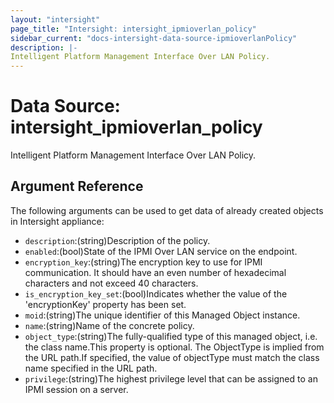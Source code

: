 ```yaml
---
layout: "intersight"
page_title: "Intersight: intersight_ipmioverlan_policy"
sidebar_current: "docs-intersight-data-source-ipmioverlanPolicy"
description: |-
Intelligent Platform Management Interface Over LAN Policy.
---
```


# Data Source: intersight_ipmioverlan_policy
Intelligent Platform Management Interface Over LAN Policy.
## Argument Reference
The following arguments can be used to get data of already created objects in Intersight appliance:
* `description`:(string)Description of the policy.
* `enabled`:(bool)State of the IPMI Over LAN service on the endpoint.
* `encryption_key`:(string)The encryption key to use for IPMI communication. It should have an even number of hexadecimal characters and not exceed 40 characters.
* `is_encryption_key_set`:(bool)Indicates whether the value of the 'encryptionKey' property has been set.
* `moid`:(string)The unique identifier of this Managed Object instance.
* `name`:(string)Name of the concrete policy.
* `object_type`:(string)The fully-qualified type of this managed object, i.e. the class name.This property is optional. The ObjectType is implied from the URL path.If specified, the value of objectType must match the class name specified in the URL path.
* `privilege`:(string)The highest privilege level that can be assigned to an IPMI session on a server.
